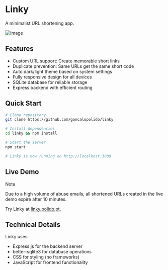 # Linky

A minimalist URL shortening app.

![image](https://github.com/user-attachments/assets/199bdcab-65c7-47b8-8f71-f71ca7ccf769)

## Features

- Custom URL support: Create memorable short links
- Duplicate prevention: Same URLs get the same short code
- Auto dark/light theme based on system settings
- Fully responsive design for all devices
- SQLite database for reliable storage
- Express backend with efficient routing

## Quick Start

```bash
# Clone repository
git clone https://github.com/goncalopolido/linky

# Install dependencies
cd linky && npm install

# Start the server
npm start

# Linky is now running on http://localhost:3000
```

## Live Demo
> [!NOTE]
> Due to a high volume of abuse emails, all shortened URLs created in the live demo expire after 10 minutes.

Try Linky at [linky.polido.pt](https://linky.polido.pt).

## Technical Details

Linky uses:
- Express.js for the backend server
- better-sqlite3 for database operations
- CSS for styling (no frameworks)
- JavaScript for frontend functionality
